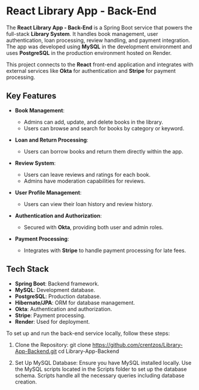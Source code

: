 # React Library App - Back-End

The **React Library App - Back-End** is a Spring Boot service that powers the full-stack **Library System**. It handles book management, user authentication, loan processing, review handling, and payment 
integration. The app was developed using **MySQL** in the development environment and uses **PostgreSQL** in the production environment hosted on Render.

This project connects to the **React** front-end application and integrates with external services like **Okta** for authentication and **Stripe** for payment processing.

## Key Features

- **Book Management**:
  - Admins can add, update, and delete books in the library.
  - Users can browse and search for books by category or keyword.
  
- **Loan and Return Processing**:
  - Users can borrow books and return them directly within the app.
  
- **Review System**:
  - Users can leave reviews and ratings for each book.
  - Admins have moderation capabilities for reviews.
  
- **User Profile Management**:
  - Users can view their loan history and review history.
  
- **Authentication and Authorization**:
  - Secured with **Okta**, providing both user and admin roles.
  
- **Payment Processing**:
  - Integrates with **Stripe** to handle payment processing for late fees.

## Tech Stack

- **Spring Boot**: Backend framework.
- **MySQL**: Development database.
- **PostgreSQL**: Production database.
- **Hibernate/JPA**: ORM for database management.
- **Okta**: Authentication and authorization.
- **Stripe**: Payment processing.
- **Render**: Used for deployment.

To set up and run the back-end service locally, follow these steps: 

1. Clone the Repository: 
git clone https://github.com/crentzos/Library-App-Backend.git 
cd Library-App-Backend

2. Set Up MySQL Database: Ensure you have MySQL installed locally. Use the MySQL scripts located in the Scripts folder to set up the database schema. Scripts handle all the necessary queries including database
creation.
